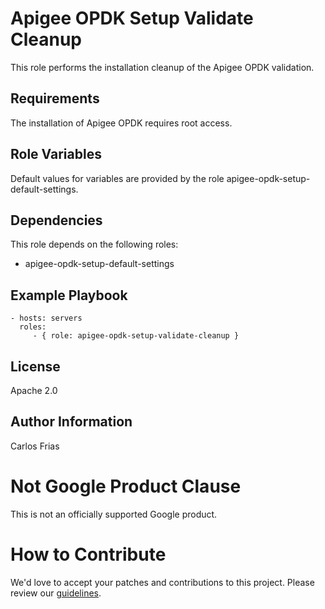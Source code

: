 Apigee OPDK Setup Validate Cleanup
=========

This role performs the installation cleanup of the Apigee OPDK validation.

Requirements
------------

The installation of Apigee OPDK requires root access. 

Role Variables
--------------

Default values for variables are provided by the role apigee-opdk-setup-default-settings.

Dependencies
------------

This role depends on the following roles:

* apigee-opdk-setup-default-settings

Example Playbook
----------------

    - hosts: servers
      roles:
         - { role: apigee-opdk-setup-validate-cleanup }

License
-------

Apache 2.0

Author Information
------------------

Carlos Frias


<!-- BEGIN Google Required Disclaimer -->

# Not Google Product Clause

This is not an officially supported Google product.
<!-- END Google Required Disclaimer -->
<!-- BEGIN Google How To Contribute -->
# How to Contribute

We'd love to accept your patches and contributions to this project. Please review our [guidelines](CONTRIBUTION.md).
<!-- END Google How To Contribute -->
